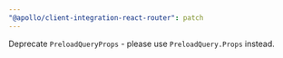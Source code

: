 ```yaml
---
"@apollo/client-integration-react-router": patch
---
```


Deprecate `PreloadQueryProps` - please use `PreloadQuery.Props` instead.
